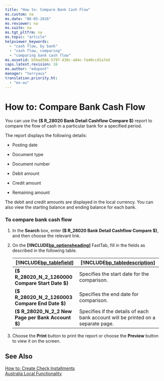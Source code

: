 ```yaml
---
title: "How to: Compare Bank Cash Flow"
ms.custom: na
ms.date: "06-05-2016"
ms.reviewer: na
ms.suite: na
ms.tgt_pltfrm: na
ms.topic: "article"
helpviewer_keywords: 
  - "cash flow, by bank"
  - "cash flow, comparing"
  - "comparing bank cash flow"
ms.assetid: b56ad5b6-5797-430c-a84c-fa40ccd1a7ed
caps.latest.revision: 16
ms.author: "edupont"
manager: "terryaus"
translation.priority.ht: 
  - "en-au"
---
```

# How to: Compare Bank Cash Flow
You can use the **\($ R\_28020 Bank Detail Cashflow Compare $\)** report to compare the flow of cash in a particular bank for a specified period.  
  
 The report displays the following details:  
  
-   Posting date  
  
-   Document type  
  
-   Document number  
  
-   Debit amount  
  
-   Credit amount  
  
-   Remaining amount  
  
 The debit and credit amounts are displayed in the local currency. You can also view the starting balance and ending balance for each bank.  
  
### To compare bank cash flow  
  
1.  In the **Search** box, enter **\($ R\_28020 Bank Detail Cashflow Compare $\)**, and then choose the relevant link.  
  
2.  On the **[!INCLUDE[bp_optionsheading](../../DesignAndEngineering/includes/bp_optionsheading_md.md)]** FastTab, fill in the fields as described in the following table.  
  
    |[!INCLUDE[bp_tablefield](../../ApplicationDesign/includes/bp_tablefield_md.md)]|[!INCLUDE[bp_tabledescription](../../ApplicationDesign/includes/bp_tabledescription_md.md)]|  
    |---------------------------------|---------------------------------------|  
    |**\($ R\_28020\_N\_2\_1260000 Compare Start Date $\)**|Specifies the start date for the comparison.|  
    |**\($ R\_28020\_N\_2\_1260003 Compare End Date $\)**|Specifies the end date for comparison.|  
    |**\($ R\_28020\_N\_2\_2 New Page per Bank Account $\)**|Specifies if the details of each bank account will be printed on a separate page.|  
  
3.  Choose the **Print** button to print the report or choose the **Preview** button to view it on the screen.  
  
## See Also  
 [How to: Create Check Installments](../../LocalFunctionalityForMicrosoftDynamicsNav2016/Australia/how-to-create-check-installments.md)   
 [Australia Local Functionality](../../LocalFunctionalityForMicrosoftDynamicsNav2016/Australia/australia-local-functionality.md)